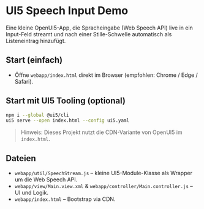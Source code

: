 # UI5 Speech Input Demo

Eine kleine OpenUI5-App, die Spracheingabe (Web Speech API) live in ein Input-Feld streamt
und nach einer Stille-Schwelle automatisch als Listeneintrag hinzufügt.

## Start (einfach)

- Öffne `webapp/index.html` direkt im Browser (empfohlen: Chrome / Edge / Safari).

## Start mit UI5 Tooling (optional)

```bash
npm i --global @ui5/cli
ui5 serve --open index.html --config ui5.yaml
```

> Hinweis: Dieses Projekt nutzt die CDN-Variante von OpenUI5 im `index.html`.

## Dateien

- `webapp/util/SpeechStream.js` – kleine UI5-Module-Klasse als Wrapper um die Web Speech API.
- `webapp/view/Main.view.xml` & `webapp/controller/Main.controller.js` – UI und Logik.
- `webapp/index.html` – Bootstrap via CDN.
